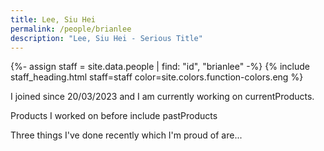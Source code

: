 ```yaml
---
title: Lee, Siu Hei
permalink: /people/brianlee
description: "Lee, Siu Hei - Serious Title"
---
```


{%- assign staff = site.data.people | find: "id", "brianlee" -%}
{% include staff_heading.html staff=staff color=site.colors.function-colors.eng %}

<p>I joined since 20/03/2023 and I am currently working on currentProducts.</p>

<p>Products I worked on before include pastProducts</p>

<p>Three things I've done recently which I'm proud of are...</p>

